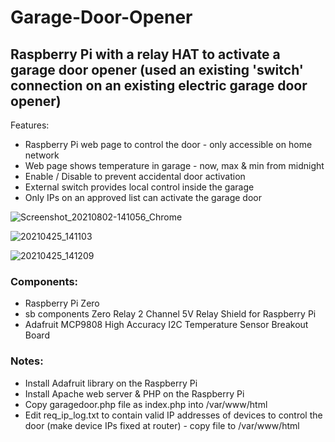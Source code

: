 # Garage-Door-Opener
## Raspberry Pi with a relay HAT to activate a garage door opener (used an existing 'switch' connection on an existing electric garage door opener)

Features:
  - Raspberry Pi web page to control the door - only accessible on home network
  - Web page shows temperature in garage - now, max & min from midnight
  - Enable / Disable to prevent accidental door activation
  - External switch provides local control inside the garage
  - Only IPs on an approved list can activate the garage door

![Screenshot_20210802-141056_Chrome](https://user-images.githubusercontent.com/30411837/128991054-8d093c03-5bdf-41e5-a993-6b47c27b34a4.jpg)

![20210425_141103](https://user-images.githubusercontent.com/30411837/128991141-6e284f93-cb96-489d-8816-3d32057109bf.jpg)

![20210425_141209](https://user-images.githubusercontent.com/30411837/128991502-967a53f4-af42-40d6-b2a7-9b0f530aefb2.jpg)

### Components:
  - Raspberry Pi Zero
  - sb components Zero Relay 2 Channel 5V Relay Shield for Raspberry Pi
  - Adafruit MCP9808 High Accuracy I2C Temperature Sensor Breakout Board

### Notes:
  - Install Adafruit library on the Raspberry Pi
  - Install Apache web server & PHP on the Raspberry Pi
  - Copy garagedoor.php file as index.php into /var/www/html
  - Edit req_ip_log.txt to contain valid IP addresses of devices to control the door (make device IPs fixed at router) - copy file to /var/www/html 
